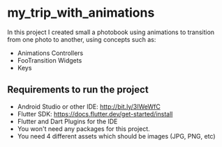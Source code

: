 # my_trip_with_animations

In this project I created small a photobook using animations to transition from one photo to another, using concepts such as:

- Animations Controllers
- FooTransition Widgets
- Keys

## Requirements to run the project

- Android Studio or other IDE: http://bit.ly/3IWeWfC
- Flutter SDK: https://docs.flutter.dev/get-started/install
- Flutter and Dart Plugins for the IDE
- You won't need any packages for this project.
- You need 4 different assets which should be images (JPG, PNG, etc)


